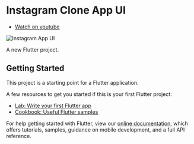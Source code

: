 # Instagram Clone App UI

- [Watch on youtube](https://www.youtube.com/channel/UCpFAc6I0Rr8FrIEmwdMyg0w)

![Instagram App UI](https://user-images.githubusercontent.com/16510597/88460567-58b08a80-cec7-11ea-9edb-568f80c1a09a.jpg)

A new Flutter project.

## Getting Started

This project is a starting point for a Flutter application.

A few resources to get you started if this is your first Flutter project:

- [Lab: Write your first Flutter app](https://flutter.dev/docs/get-started/codelab)
- [Cookbook: Useful Flutter samples](https://flutter.dev/docs/cookbook)

For help getting started with Flutter, view our
[online documentation](https://flutter.dev/docs), which offers tutorials,
samples, guidance on mobile development, and a full API reference.

